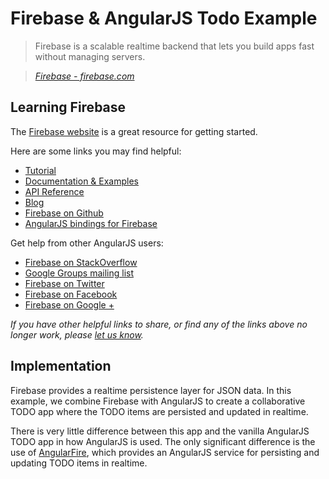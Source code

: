 # Firebase & AngularJS Todo  Example

> Firebase is a scalable realtime backend that lets you build apps fast without managing servers.

> _[Firebase - firebase.com](https://www.firebase.com)_


## Learning Firebase

The [Firebase website](https://www.firebase.com) is a great resource for getting started.

Here are some links you may find helpful:

* [Tutorial](https://www.firebase.com/tutorial/)
* [Documentation & Examples](https://www.firebase.com/docs/)
* [API Reference](https://www.firebase.com/docs/web)
* [Blog](https://www.firebase.com/blog/)
* [Firebase on Github](http://firebase.github.io)
* [AngularJS bindings for Firebase](https://www.firebase.com/docs/web/libraries/angular/)

Get help from other AngularJS users:

* [Firebase on StackOverflow](http://stackoverflow.com/questions/tagged/firebase)
* [Google Groups mailing list](https://groups.google.com/forum/?fromgroups#!forum/firebase-talk)
* [Firebase on Twitter](https://twitter.com/Firebase)
* [Firebase on Facebook](https://facebook.com/Firebase)
* [Firebase on Google +](https://plus.google.com/115330003035930967645/posts)

_If you have other helpful links to share, or find any of the links above no longer work, please [let us know](https://github.com/tastejs/todomvc/issues)._

## Implementation

Firebase provides a realtime persistence layer for JSON data. In this example,
we combine Firebase with AngularJS to create a collaborative TODO app where
the TODO items are persisted and updated in realtime.

There is very little difference between this app and the vanilla AngularJS
TODO app in how AngularJS is used. The only significant difference is the
use of [AngularFire](http://github.com/firebase/angularFire), which provides
an AngularJS service for persisting and updating TODO items in realtime.
